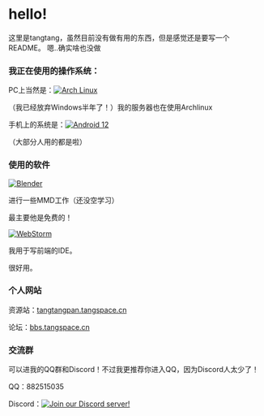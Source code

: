 # hello!

这里是tangtang，虽然目前没有做有用的东西，但是感觉还是要写一个README。
嗯..确实啥也没做

### 我正在使用的操作系统：

PC上当然是：[![Arch Linux](https://img.shields.io/badge/Arch%20Linux-%231793d1?style=flat-square&logo=arch-linux&logoColor=ffffff)](https://www.archlinux.org/)

（我已经放弃Windows半年了！）我的服务器也在使用Archlinux 

手机上的系统是：[![Android 12](https://img.shields.io/badge/Android%2012-3ddc84?style=flat-square&logo=android&logoColor=ffffff)](https://www.android.com/android-12/)

（大部分人用的都是啦）

### 使用的软件

[![Blender](https://img.shields.io/badge/Blender-3.5.1-<color>?style=flat-square&logo=blender&logoColor=ffffff)](https://www.blender.org/)

进行一些MMD工作（还没空学习）

最主要他是免费的！

[![WebStorm](https://img.shields.io/badge/WebStorm-2023.1-<color>?style=flat-square&logo=webstorm&logoColor=ffffff)](https://www.jetbrains.com/webstorm/)

我用于写前端的IDE。

很好用。

### 个人网站

资源站：[tangtangpan.tangspace.cn](https://tangtangpan.tangspace.cn)

论坛：[bbs.tangspace.cn](https://bbs.tangspace.cn)

### 交流群

可以进我的QQ群和Discord！不过我更推荐你进入QQ，因为Discord人太少了！

QQ：882515035

Discord：[![Join our Discord server!](https://img.shields.io/discord/1053675837062385674?color=7289DA&label=Discord&logo=discord&logoColor=ffffff&style=flat-square)](https://discord.gg/QyarCn6n9p)
